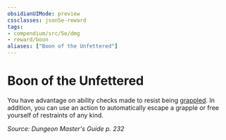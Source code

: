 ```yaml
---
obsidianUIMode: preview
cssclasses: json5e-reward
tags:
- compendium/src/5e/dmg
- reward/boon
aliases: ["Boon of the Unfettered"]
---
```

# Boon of the Unfettered

You have advantage on ability checks made to resist being [grappled](/3-Mechanics/CLI/rules/conditions.md#grappled). In addition, you can use an action to automatically escape a grapple or free yourself of restraints of any kind. 

*Source: Dungeon Master's Guide p. 232*